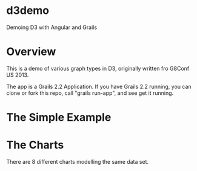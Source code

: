 d3demo
======

Demoing D3 with Angular and Grails

Overview
====

This is a demo of various graph types in D3, originally written fro G8Conf US 2013.

The app is a Grails 2.2 Application. If you have Grails 2.2 running, you can clone or fork this repo, call "grails run-app", and see get it running.

The Simple Example
===


The Charts
====

There are 8 different charts modelling the same data set.


